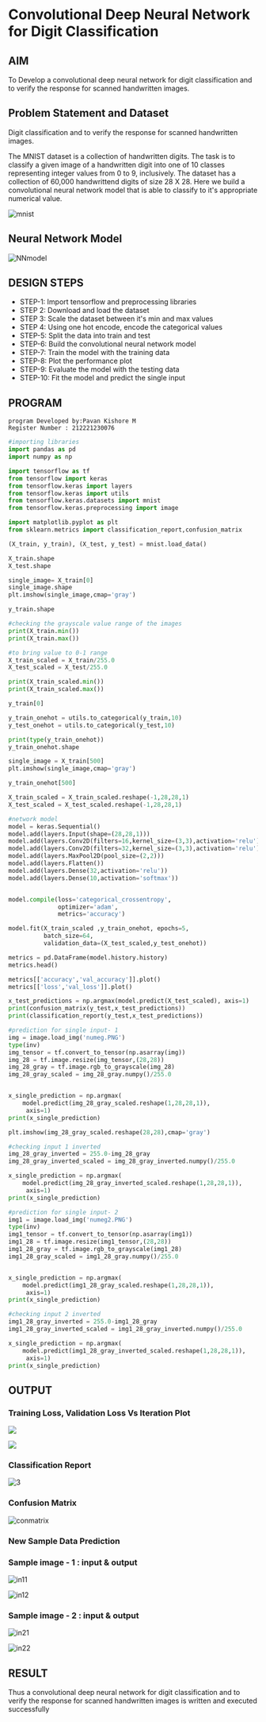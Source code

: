 # Convolutional Deep Neural Network for Digit Classification

## AIM

To Develop a convolutional deep neural network for digit classification and to verify the response for scanned handwritten images.

## Problem Statement and Dataset

Digit classification and to verify the response for scanned handwritten images.

The MNIST dataset is a collection of handwritten digits. The task is to classify a given image of a handwritten digit into one of 10 classes representing integer values from 0 to 9, inclusively. The dataset has a collection of 60,000 handwrittend digits of size 28 X 28. Here we build a convolutional neural network model that is able to classify to it's appropriate numerical value.

![mnist](https://github.com/pavankishore-AIDS/mnist-classification/assets/94154941/91f82cc2-b402-4385-9fed-59f31c5a72fc)


## Neural Network Model

![NNmodel](https://github.com/pavankishore-AIDS/mnist-classification/assets/94154941/707da1ba-a4cd-416e-8b94-c1a480e41180)


## DESIGN STEPS
- STEP-1: Import tensorflow and preprocessing libraries
- STEP 2: Download and load the dataset
- STEP 3: Scale the dataset between it's min and max values
- STEP 4: Using one hot encode, encode the categorical values
- STEP-5: Split the data into train and test
- STEP-6: Build the convolutional neural network model
- STEP-7: Train the model with the training data
- STEP-8: Plot the performance plot
- STEP-9: Evaluate the model with the testing data
- STEP-10: Fit the model and predict the single input

## PROGRAM
```
program Developed by:Pavan Kishore M
Register Number : 212221230076
```

```python
#importing libraries
import pandas as pd
import numpy as np

import tensorflow as tf
from tensorflow import keras
from tensorflow.keras import layers
from tensorflow.keras import utils
from tensorflow.keras.datasets import mnist
from tensorflow.keras.preprocessing import image

import matplotlib.pyplot as plt
from sklearn.metrics import classification_report,confusion_matrix
```

```python
(X_train, y_train), (X_test, y_test) = mnist.load_data()

X_train.shape
X_test.shape
```

```python
single_image= X_train[0]
single_image.shape
plt.imshow(single_image,cmap='gray')
```

```python
y_train.shape
```

```python
#checking the grayscale value range of the images
print(X_train.min())
print(X_train.max())

#to bring value to 0-1 range
X_train_scaled = X_train/255.0
X_test_scaled = X_test/255.0

print(X_train_scaled.min())
print(X_train_scaled.max())
```

```python
y_train[0]

y_train_onehot = utils.to_categorical(y_train,10)
y_test_onehot = utils.to_categorical(y_test,10)

print(type(y_train_onehot))
y_train_onehot.shape
```

```python
single_image = X_train[500]
plt.imshow(single_image,cmap='gray')

y_train_onehot[500]
```

```python
X_train_scaled = X_train_scaled.reshape(-1,28,28,1)
X_test_scaled = X_test_scaled.reshape(-1,28,28,1)
```

```python
#network model
model = keras.Sequential()
model.add(layers.Input(shape=(28,28,1)))
model.add(layers.Conv2D(filters=16,kernel_size=(3,3),activation='relu'))
model.add(layers.Conv2D(filters=32,kernel_size=(3,3),activation='relu'))
model.add(layers.MaxPool2D(pool_size=(2,2)))
model.add(layers.Flatten())
model.add(layers.Dense(32,activation='relu'))
model.add(layers.Dense(10,activation='softmax'))


model.compile(loss='categorical_crossentropy',
              optimizer='adam',
              metrics='accuracy')

model.fit(X_train_scaled ,y_train_onehot, epochs=5,
          batch_size=64, 
          validation_data=(X_test_scaled,y_test_onehot))
```

```python
metrics = pd.DataFrame(model.history.history)
metrics.head()
```

```python
metrics[['accuracy','val_accuracy']].plot()
metrics[['loss','val_loss']].plot()
```

```python
x_test_predictions = np.argmax(model.predict(X_test_scaled), axis=1)
print(confusion_matrix(y_test,x_test_predictions))
print(classification_report(y_test,x_test_predictions))
```

```python
#prediction for single input- 1
img = image.load_img('numeg.PNG')
type(inv)
img_tensor = tf.convert_to_tensor(np.asarray(img))
img_28 = tf.image.resize(img_tensor,(28,28))
img_28_gray = tf.image.rgb_to_grayscale(img_28)
img_28_gray_scaled = img_28_gray.numpy()/255.0


x_single_prediction = np.argmax(
    model.predict(img_28_gray_scaled.reshape(1,28,28,1)),
     axis=1)
print(x_single_prediction)

plt.imshow(img_28_gray_scaled.reshape(28,28),cmap='gray')
```

```python
#checking input 1 inverted
img_28_gray_inverted = 255.0-img_28_gray
img_28_gray_inverted_scaled = img_28_gray_inverted.numpy()/255.0

x_single_prediction = np.argmax(
    model.predict(img_28_gray_inverted_scaled.reshape(1,28,28,1)),
     axis=1)
print(x_single_prediction)
```

```python
#prediction for single input- 2
img1 = image.load_img('numeg2.PNG')
type(inv)
img1_tensor = tf.convert_to_tensor(np.asarray(img1))
img1_28 = tf.image.resize(img1_tensor,(28,28))
img1_28_gray = tf.image.rgb_to_grayscale(img1_28)
img1_28_gray_scaled = img1_28_gray.numpy()/255.0


x_single_prediction = np.argmax(
    model.predict(img1_28_gray_scaled.reshape(1,28,28,1)),
     axis=1)
print(x_single_prediction)

#checking input 2 inverted
img1_28_gray_inverted = 255.0-img1_28_gray
img1_28_gray_inverted_scaled = img1_28_gray_inverted.numpy()/255.0

x_single_prediction = np.argmax(
    model.predict(img1_28_gray_inverted_scaled.reshape(1,28,28,1)),
     axis=1)
print(x_single_prediction)
```

## OUTPUT

### Training Loss, Validation Loss Vs Iteration Plot

![](1.png)

![](2.png)

### Classification Report

![3](https://github.com/pavankishore-AIDS/mnist-classification/assets/94154941/82bedd33-a379-434e-b9ef-01297650fcde)

### Confusion Matrix
![conmatrix](https://github.com/pavankishore-AIDS/mnist-classification/assets/94154941/59266d3d-2252-4b80-a5b0-cccca1b04fc7)



### New Sample Data Prediction
### Sample image - 1 : input & output
![in11](https://github.com/pavankishore-AIDS/mnist-classification/assets/94154941/d1460d4c-2069-40b0-9004-e3a8d5a55118)


![in12](https://github.com/pavankishore-AIDS/mnist-classification/assets/94154941/3654be5a-8acb-471f-85c8-a7f567ee0787)




### Sample image - 2 : input & output

![in21](https://github.com/pavankishore-AIDS/mnist-classification/assets/94154941/910e29ed-2483-44ea-811d-48ed9adcdcf4)

![in22](https://github.com/pavankishore-AIDS/mnist-classification/assets/94154941/acfb17da-9ef3-4668-98eb-1644eead7a45)



## RESULT

Thus a convolutional deep neural network for digit classification and to verify the response for scanned handwritten images is written and executed successfully
